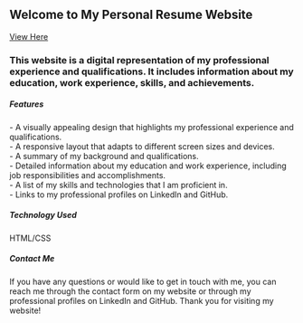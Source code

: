 <h2>Welcome to My Personal Resume Website</h2>

<a href = https://usayd-l.github.io/my-resume/>View Here</a>

<h3>This website is a digital representation of my professional experience and qualifications. It includes information about my education, work experience, skills, and achievements.</h3>

<h5>Features</h5>
- A visually appealing design that highlights my professional experience and qualifications.<br>
- A responsive layout that adapts to different screen sizes and devices.<br>
- A summary of my background and qualifications.<br>
- Detailed information about my education and work experience, including job responsibilities and accomplishments.<br>
- A list of my skills and technologies that I am proficient in.<br>
-  Links to my professional profiles on LinkedIn and GitHub.<br>

<h5>Technology Used</h5>
HTML/CSS

<h5>Contact Me</h5>
If you have any questions or would like to get in touch with me, you can reach me through the contact form on my website or through my professional profiles on LinkedIn and GitHub. Thank you for visiting my website!
